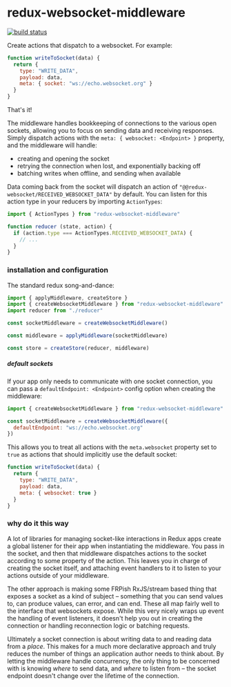 redux-websocket-middleware
==========================

[![build status](https://travis-ci.org/sch/redux-websocket-middleware.svg?branch=master)](https://travis-ci.org/sch/redux-websocket-middleware)

Create actions that dispatch to a websocket. For example:

```js
function writeToSocket(data) {
  return {
    type: "WRITE_DATA",
    payload: data,
    meta: { socket: "ws://echo.websocket.org" }
  }
}
```

That's it!

The middleware handles bookkeeping of connections to the various open sockets, allowing you to focus on sending data and receiving responses. Simply dispatch actions with the `meta: { websocket: <Endpoint> }` property, and the middleware will handle:

- creating and opening the socket
- retrying the connection when lost, and exponentially backing off
- batching writes when offline, and sending when available

Data coming back from the socket will dispatch an action of `"@@redux-websocket/RECEIVED_WEBSOCKET_DATA"` by default. You can listen for this action type in your reducers by importing `ActionTypes`:

```js
import { ActionTypes } from "redux-websocket-middleware"

function reducer (state, action) {
  if (action.type === ActionTypes.RECEIVED_WEBSOCKET_DATA) {
    // ...
  }
}
```

### installation and configuration

The standard redux song-and-dance:

```js
import { applyMiddleware, createStore }
import { createWebsocketMiddleware } from "redux-websocket-middleware"
import reducer from "./reducer"

const socketMiddleware = createWebsocketMiddleware()

const middleware = applyMiddleware(socketMiddleware)

const store = createStore(reducer, middleware)
```

##### default sockets

If your app only needs to communicate with one socket connection, you can pass a `defaultEndpoint: <Endpoint>` config option when creating the middleware:

```js
import { createWebsocketMiddleware } from "redux-websocket-middleware"

const socketMiddleware = createWebsocketMiddleware({
  defaultEndpoint: "ws://echo.websocket.org"
})
```

This allows you to treat all actions with the `meta.websocket` property set to `true` as actions that should implicitly use the default socket:

```js
function writeToSocket(data) {
  return {
    type: "WRITE_DATA",
    payload: data,
    meta: { websocket: true }
  }
}
```

### why do it this way

A lot of libraries for managing socket-like interactions in Redux apps create a global listener for their app when instantiating the middleware. You pass in the socket, and then that middleware dispatches actions to the socket according to some property of the action. This leaves you in charge of creating the socket itself, and attaching event handlers to it to listen to your actions outside of your middleware.

The other approach is making some FRPish RxJS/stream based thing that exposes a socket as a kind of subject – something that you can send values to, can produce values, can error, and can end. These all map fairly well to the interface that websockets expose. While this very nicely wraps up event the handling of event listeners, it doesn't help you out in creating the connection or handling reconnection logic or batching requests.

Ultimately a socket connection is about writing data to and reading data from a _place_. This makes for a much more declarative approach and truly reduces the number of things an application author needs to think about. By letting the middleware handle concurrency, the only thing to be concerned with is knowing _where_ to send data, and _where_ to listen from – the socket endpoint doesn't change over the lifetime of the connection.
